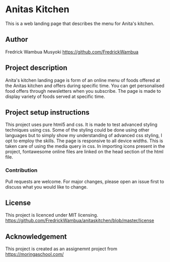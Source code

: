 # Anitas Kitchen
This is a web landing page that describes the menu for Anita's kitchen.
## Author
Fredrick Wambua Musyoki https://github.com/FredrickWambua
## Project description
Anita's kitchen landing page is form of an online menu of foods offered at the Anitas kitchen and offers during specific time. You can get personalised food offers through newsletters when you subscribe. The page is made to display variety of foods served at specific time.
## Project setup instructions
This project uses pure html5 and css. It is made to test advanced styling techniques using css. Some of the styling could be done using other languages but to simply show my understanding of advanced css styling, I opt to employ the skills.
The page is responsive to all device widths. This is taken care of using the media query in css.
In importing icons present in the project, fontawesome online files are linked on the head section of the html file.
### Contribution
Pull requests are welcome. For major changes, please open an issue first to discuss what you would like to change.
## License
This project is licenced under MIT licensing.
https://github.com/FredrickWambua/anitaskitchen/blob/master/license
## Acknowledgement
This project is created as an assignemnt project from https://moringaschool.com/

